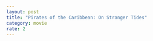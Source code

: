 ```yaml
---
layout: post
title: "Pirates of the Caribbean: On Stranger Tides"
category: movie
rate: 2
---
```



